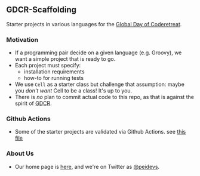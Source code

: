 
## GDCR-Scaffolding
Starter projects in various languages for the [Global Day of Coderetreat](https://www.coderetreat.org/).

### Motivation

* If a programming pair decide on a given language (e.g. Groovy), we want a simple project that is ready to go.
* Each project must specify:
    * installation requirements
    * how-to for running tests
* We use `Cell` as a starter class but challenge that assumption: maybe you *don't want* Cell to be a class! It's up to you.
* There is *no* plan to commit actual code to this repo, as that is against the spirit of [GDCR](http://globalday.coderetreat.org/).

### Github Actions

* Some of the starter projects are validated via Github Actions. see [this file](./.github/workflows/ci.yml)

### About Us

* Our home page is [here](https://peidevs.github.io), and we're on Twitter as [@peidevs](http://twitter.com/peidevs).
